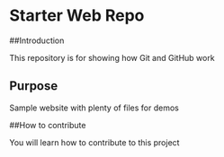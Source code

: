 # Starter Web Repo

##Introduction

This repository is for showing how Git and GitHub work

## Purpose

Sample website with plenty of files for demos

##How to contribute

You will learn how to contribute to this project
